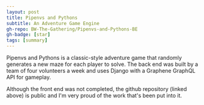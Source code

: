 ```yaml
---
layout: post
title: Pipenvs and Pythons
subtitle: An Adventure Game Engine
gh-repo: BW-The-Gathering/Pipenvs-and-Pythons-BE
gh-badge: [star]
tags: [summary]
---
```


Pipenvs and Pythons is a classic-style adventure game that randomly generates a new maze for each player to solve. The back end was built by a team of four volunteers a week and uses Django with a Graphene GraphQL API for gameplay.

Although the front end was not completed, the github repository (linked above) is public and I'm very proud of the work that's been put into it.
